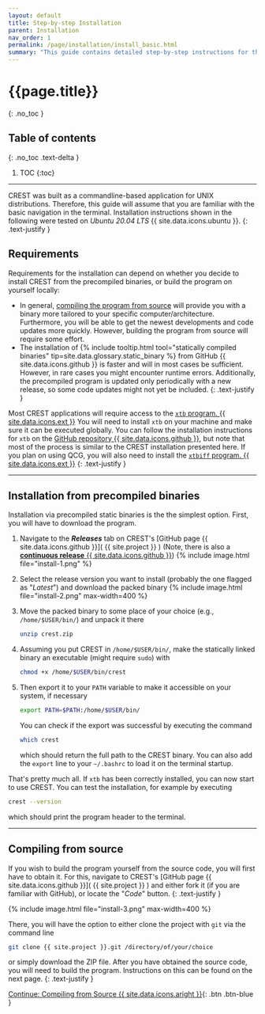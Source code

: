 ```yaml
---
layout: default
title: Step-by-step Installation
parent: Installation
nav_order: 1
permalink: /page/installation/install_basic.html
summary: "This guide contains detailed step-by-step instructions for the installation of CREST. Make sure to read it carefully."
---
```


# {{page.title}}
{: .no_toc }

## Table of contents
{: .no_toc .text-delta }

1. TOC
{:toc}

---



CREST was built as a commandline-based application for UNIX distributions.
Therefore, this guide will assume that you are familiar with the basic navigation in the terminal.
Installation instructions shown in the following were tested on *Ubuntu 20.04 LTS* {{ site.data.icons.ubuntu }}.
{: .text-justify }

## Requirements

Requirements for the installation can depend on whether you decide to install CREST from
the precompiled binaries, or build the program on yourself locally:
- In general, [compiling the program from source](/page/installation/install_basic.html#compiling-from-source) will provide you with a binary more tailored to your specific computer/architecture.
  Furthermore, you will be able to get the newest developments and code updates more quickly.
  However, building the program from source will require some effort.
- The installation of {% include tooltip.html tool="statically compiled binaries" tip=site.data.glossary.static_binary %} from GitHub {{ site.data.icons.github }} is faster and will in most cases be sufficient.
  However, in rare cases you might encounter runtime errors.
  Additionally, the precompiled program is updated only periodically with a new release, so some code updates might not yet be included.
{: .text-justify }

Most CREST applications will require access to the [`xtb` program. {{ site.data.icons.ext }}](https://github.com/grimme-lab/xtb)
You will need to install `xtb` on your machine and make sure it can be executed globally.
You can follow the installation instructions for `xtb` on the [GitHub repository {{ site.data.icons.github }}](https://github.com/grimme-lab/xtb), but note that most of the process is similar to the CREST installation presented here.
If you plan on using QCG, you will also need to install the [`xtbiff` program. {{ site.data.icons.ext }}](https://github.com/grimme-lab/xtbiff)
{: .text-justify }

---

## Installation from precompiled binaries

Installation via precompiled static binaries is the the simplest option.
First, you will have to download the program.

1. Navigate to the **_Releases_** tab on CREST's [GitHub page {{ site.data.icons.github }}]( {{ site.project }} ) 
   (Note, there is also a [**continuous release**  {{ site.data.icons.github }}](https://github.com/crest-lab/crest/releases/tag/latest))
   {% include image.html file="install-1.png" %}

2. Select the release version you want to install (probably the one flagged as "*Latest*")
   and download the packed binary
   {% include image.html file="install-2.png" max-width=400 %}

3. Move the packed binary to some place of your choice (e.g., `/home/$USER/bin/`) and
   unpack it there
   ```bash
   unzip crest.zip
   ```

4. Assuming you put CREST in `/home/$USER/bin/`, make the statically linked binary
   an executable (might require `sudo`) with
   ```bash
   chmod +x /home/$USER/bin/crest
   ```
5. Then export it to your `PATH` variable to make it accessible on your system, if necessary
   ```bash
   export PATH=$PATH:/home/$USER/bin/
   ```
   You can check if the export was successful by executing the command
   ```bash
   which crest
   ```
   which should return the full path to the CREST binary.
   You can also add the `export` line to your `~/.bashrc` to load it on the terminal startup.

That's pretty much all.
If `xtb` has been correctly installed, you can now start to use CREST.
You can test the installation, for example by executing
```bash
crest --version
```
which should print the program header to the terminal.

---

## Compiling from source

If you wish to build the program yourself from the source code, you will first
have to obtain it.
For this, navigate to CREST's [GitHub page {{ site.data.icons.github }}]( {{ site.project }} ) and
either fork it (if you are familiar with GitHub), or locate the "*Code*" button.
{: .text-justify }

{% include image.html file="install-3.png" max-width=400 %}

There, you will have the option to either clone the project with `git` via the command line
```bash
git clone {{ site.project }}.git /directory/of/your/choice
```

or simply download the ZIP file.
After you have obtained the source code, you will need to build the program.
Instructions on this can be found on the next page.
{: .text-justify }

[ Continue: Compiling from Source {{ site.data.icons.aright }}](./install_compile.html){: .btn .btn-blue }
